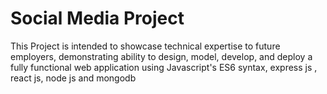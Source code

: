 <h1>Social Media Project</h1>

<p> This Project is intended to showcase technical expertise to future employers,
demonstrating ability to design, model, develop, and deploy a fully functional web application using 
Javascript's ES6 syntax, express js , react js, node js and mongodb

</p>
